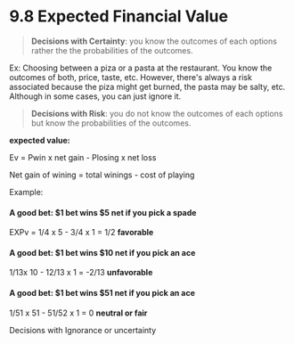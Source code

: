 # 9.8 Expected Financial Value

> **Decisions with Certainty**: you know the outcomes of each options rather the the probabilities of the outcomes.

Ex: Choosing between a piza or a pasta at the restaurant. You know the outcomes of both, price, taste, etc. However, there's always a risk associated because the piza might get burned, the pasta may be salty, etc. Although in some cases, you can just ignore it.

> **Decisions with Risk**: you do not know the outcomes of each options but know the probabilities of the outcomes.

**expected value:**

Ev = Pwin x net gain - Plosing x net loss

Net gain of wining = total winings - cost of playing

Example:

#### A good bet: $1 bet wins $5 net if you pick a spade

EXPv = 1/4 x 5 - 3/4 x 1 = 1/2 **favorable**

#### A good bet: $1 bet wins $10 net if you pick an ace

1/13x 10 - 12/13 x 1 = -2/13 **unfavorable**

#### A good bet: $1 bet wins $51 net if you pick an ace

1/51 x 51 - 51/52 x 1 = 0 **neutral or fair**

Decisions with Ignorance or uncertainty
